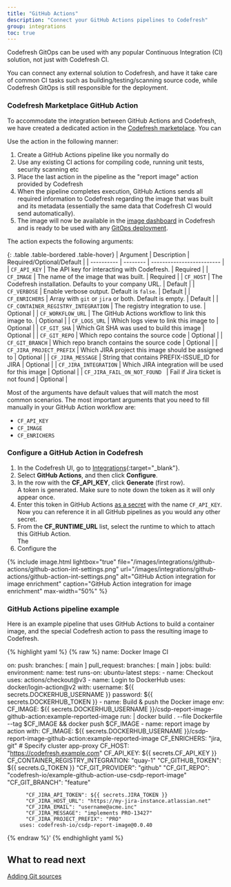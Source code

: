 ```yaml
---
title: "GitHub Actions"
description: "Connect your GitHub Actions pipelines to Codefresh"
group: integrations
toc: true
---
```


Codefresh GitOps can be used with any popular Continuous Integration (CI) solution, not just with Codefresh CI.

You can connect any external solution to Codefresh, and have it take care of common CI tasks such as building/testing/scanning source code, while Codefresh GitOps is still responsible for the deployment.

### Codefresh Marketplace GitHub Action 

To accommodate the integration between GitHub Actions and Codefresh, we have created a dedicated action in the [Codefresh marketplace](https://github.com/marketplace/actions/csdp-report-image).
You can 

Use the action in the following manner:

1. Create a GitHub Actions pipeline like you normally do
1. Use any existing CI actions for compiling code, running unit tests, security scanning etc
1. Place the last action in the pipeline as the "report image" action provided by Codefresh
1. When the pipeline completes execution, GitHub Actions sends all required information to Codefresh regarding the image that was built and its metadata (essentially the same
data that Codefresh CI would send automatically).
1. The image will now be available in the [image dashboard]({{site.baseurl}}/docs/pipelines/images/)
 in Codefresh and is ready to be used with any [GitOps deployment]({{site.baseurl}}/docs/deployment/applications-dashboard/).

The action expects the following arguments:


 {: .table .table-bordered .table-hover}
| Argument  | Description     | Required/Optional/Default |
| ---------- |  -------- | ------------------------- |
| `CF_API_KEY`         | The API key for interacting with Codefresh.  | Required  |
| `CF_IMAGE`         | The name of the image that was built.  | Required  |
| `CF_HOST`         | The Codefresh installation. Defaults to your company URL.  | Default  |
| `CF_VERBOSE`         | Enable verbose output. Default is `false`.  | Default  |
| `CF_ENRICHERS`         | Array with `git` or `jira` or both. Default is empty.  | Default  |
| `CF_CONTAINER_REGISTRY_INTEGRATION`         | The registry integration to use.  | Optional  |
| `CF_WORKFLOW_URL`         | The GitHub Actions workflow to link this image to.  | Optional  |
| `CF_LOGS_URL`         | Which logs view to link this image to   | Optional  |
| `CF_GIT_SHA`         | Which Git SHA was used to build this image  | Optional  |
| `CF_GIT_REPO`         | Which repo contains the source code  | Optional  |
| `CF_GIT_BRANCH`         | Which repo branch contains the source code   | Optional  |
| `CF_JIRA_PROJECT_PREFIX`         | Which JIRA project this image should be assigned to  | Optional  |
| `CF_JIRA_MESSAGE`         | String that contains PREFIX-ISSUE_ID for JIRA   | Optional  |
| `CF_JIRA_INTEGRATION`         | Which JIRA integration will be used for this image  | Optional  |
| `CF_JIRA_FAIL_ON_NOT_FOUND `         | Fail if Jira ticket is not found  | Optional  |

Most of the arguments have default values that will match the most common scenarios.
The most important arguments that you need to fill manually in your GitHub Action workflow are:

* `CF_API_KEY`
* `CF_IMAGE`
* `CF_ENRICHERS`

### Configure a GitHub Action in Codefresh


1. In the Codefresh UI, go to [Integrations](https://g.codefresh.io/2.0/account-settings/integrations){:target="\_blank"}.
1. Select **GitHub Actions**, and then click **Configure**.
1. In the row with the **CF_API_KEY**, click **Generate** (first row).  
  A token is generated. Make sure to note down the token as it will only appear once.
1. Enter this token in GitHub Actions [as a secret](https://docs.github.com/en/actions/security-guides/encrypted-secrets) with the name `CF_API_KEY`.  
  Now you can reference it in all GitHub pipelines as you would any other secret.
1. From the **CF_RUNTIME_URL** list, select the runtime to which to attach this GitHub Action.  
  The 
1. Configure the 

{% include image.html 
lightbox="true" 
file="/images/integrations/github-actions/github-action-int-settings.png" 
url="/images/integrations/github-actions/github-action-int-settings.png"
alt="GitHub Action integration for image enrichment"
caption="GitHub Action integration for image enrichment"
max-width="50%"
%}

### GitHub Actions pipeline example

Here is an example pipeline that uses GitHub Actions to build a container image, and the special Codefresh action to pass the resulting image to Codefresh.


{% highlight yaml %}
{% raw %}
name: Docker Image CI

on:
  push:
    branches: [ main ]
  pull_request:
    branches: [ main ]
jobs:
  build:
    environment:
      name: test
    runs-on: ubuntu-latest
    steps:
      - name: Checkout
        uses: actions/checkout@v3
      - name: Login to DockerHub
        uses: docker/login-action@v2
        with:
          username: ${{ secrets.DOCKERHUB_USERNAME }}
          password: ${{ secrets.DOCKERHUB_TOKEN }}
      - name: Build & push the Docker image
        env:
          CF_IMAGE: ${{ secrets.DOCKERHUB_USERNAME }}/csdp-report-image-github-action:example-reported-image
        run: |
          docker build . --file Dockerfile --tag $CF_IMAGE && docker push $CF_IMAGE
      - name: report image by action
        with:
          CF_IMAGE: ${{ secrets.DOCKERHUB_USERNAME }}/csdp-report-image-github-action:example-reported-image
          CF_ENRICHERS: "jira, git"
          # Specify cluster app-proxy
          CF_HOST: "https://codefresh.example.com"
          CF_API_KEY: ${{ secrets.CF_API_KEY }}
          CF_CONTAINER_REGISTRY_INTEGRATION: "quay-1"
          "CF_GITHUB_TOKEN": ${{ secrets.G_TOKEN }}
          "CF_GIT_PROVIDER": "github"
          "CF_GIT_REPO": "codefresh-io/example-github-action-use-csdp-report-image"
          "CF_GIT_BRANCH": "feature"

          "CF_JIRA_API_TOKEN": ${{ secrets.JIRA_TOKEN }}
          "CF_JIRA_HOST_URL": "https://my-jira-instance.atlassian.net"
          "CF_JIRA_EMAIL": "username@acme.inc"
          "CF_JIRA_MESSAGE": "implements PRO-13427"
          "CF_JIRA_PROJECT_PREFIX": "PRO"
        uses: codefresh-io/csdp-report-image@0.0.40
{% endraw %}'
{% endhighlight yaml %}


## What to read next  
[Adding Git sources]({{site.baseurl}}/docs/runtime/git-sources/)










